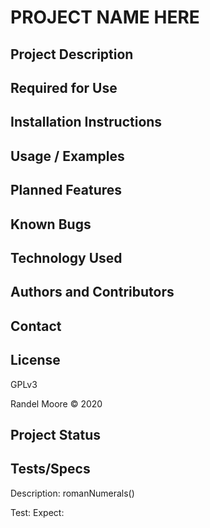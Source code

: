 # **PROJECT NAME HERE**

## **Project Description**

## **Required for Use**

## **Installation Instructions**

## **Usage / Examples**

## **Planned Features**

## **Known Bugs**

## **Technology Used**

## **Authors and Contributors**

## **Contact**

## **License**

GPLv3

Randel Moore © 2020

## **Project Status**


## **Tests/Specs**

Description: romanNumerals()

Test: 
Expect:


